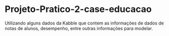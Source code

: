# Projeto-Pratico-2-case-educacao
Utilizando alguns dados da Kabble que contem as informações de dados de notas de alunos, desempenho, entre outras informações para modelar.
